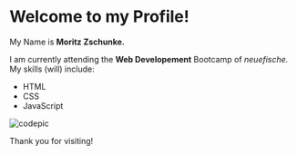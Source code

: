 # Welcome to my Profile! 
My Name is **Moritz Zschunke.** 

I am currently attending the **Web Developement** Bootcamp of _neuefische._ My skills (will) include: 
<ul> 
<li>HTML</li>
<li>CSS</li>
<li>JavaScript</li>
</ul>

![codepic](https://unsplash.com/photos/XJXWbfSo2f0)

Thank you for visiting! 
